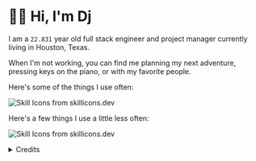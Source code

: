 # 👋🏽 Hi, I'm Dj

I am a `22.831` year old full stack engineer and project manager currently living in Houston, Texas. 

When I'm not working, you can find me planning my next adventure, pressing keys on the piano, or with my favorite people. 

Here's some of the things I use often:
<p>
  <picture>
    <source media="(prefers-color-scheme: dark)" srcset="https://skillicons.dev/icons?i=astro%2Cbash%2Cbots%2Ccloudflare%2Ccss%2Cdiscord%2Cdocker%2Cgit%2Cgithub%2Cgithubactions%2Cgradle%2Chtml%2Cjs%2Cnextjs%2Cpostgres%2Cpy%2Craspberrypi%2Creact%2Credis%2Cregex%2Cts%2Cvscode%2Cworkers&theme=dark&perline=12">
    <source media="(prefers-color-scheme: light)" srcset="https://skillicons.dev/icons?i=astro%2Cbash%2Cbots%2Ccloudflare%2Ccss%2Cdiscord%2Cdocker%2Cgit%2Cgithub%2Cgithubactions%2Cgradle%2Chtml%2Cjs%2Cnextjs%2Cpostgres%2Cpy%2Craspberrypi%2Creact%2Credis%2Cregex%2Cts%2Cvscode%2Cworkers&theme=light&perline=12">
    <img alt="Skill Icons from skillicons.dev">
  </picture>
</p>

Here's a few things I use a little less often:
<p>
  <picture>
    <source media="(prefers-color-scheme: dark)" srcset="https://skillicons.dev/icons?i=apollo%2Caws%2Cblender%2Cfastapi%2Cfigma%2Cfirebase%2Cflask%2Cgcp%2Cgo%2Cidea%2Cjava%2Cmaven%2Cmd%2Cmongodb%2Cmysql%2Cremix%2Csentry%2Csupabase%2Cvite&theme=dark&perline=10">
    <source media="(prefers-color-scheme: light)" srcset="https://skillicons.dev/icons?i=apollo%2Caws%2Cblender%2Cfastapi%2Cfigma%2Cfirebase%2Cflask%2Cgcp%2Cgo%2Cidea%2Cjava%2Cmaven%2Cmd%2Cmongodb%2Cmysql%2Cremix%2Csentry%2Csupabase%2Cvite&theme=light&perline=10">
    <img alt="Skill Icons from skillicons.dev">
  </picture>
</p>

<details>
<summary> Credits </summary>

* [Icons from skillicons.dev](https://skillicons.dev)

* [@promise](https://github.com/promise/) for letting me use your README as inspiration :heart:
</details>